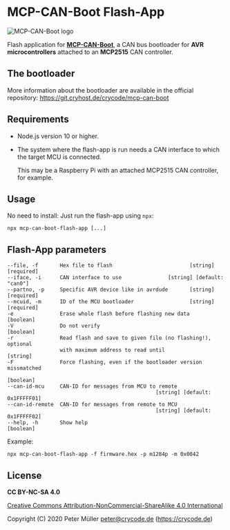 # MCP-CAN-Boot Flash-App

![MCP-CAN-Boot logo](https://git.cryhost.de/crycode/mcp-can-boot/-/raw/master/doc/mcp-can-boot-256.png)

Flash application for **[MCP-CAN-Boot](https://git.cryhost.de/crycode/mcp-can-boot)**, a CAN bus bootloader for **AVR microcontrollers** attached to an **MCP2515** CAN controller.

## The bootloader

More information about the bootloader are available in the official repository: https://git.cryhost.de/crycode/mcp-can-boot


## Requirements

* Node.js version 10 or higher.

* The system where the flash-app is run needs a CAN interface to which the target MCU is connected.

  This may be a Raspberry Pi with an attached MCP2515 CAN controller, for example.


## Usage

No need to install: Just run the flash-app using `npx`:

```
npx mcp-can-boot-flash-app [...]
```

## Flash-App parameters

```
--file, -f       Hex file to flash                         [string] [required]
--iface, -i      CAN interface to use               [string] [default: "can0"]
--partno, -p     Specific AVR device like in avrdude       [string] [required]
--mcuid, -m      ID of the MCU bootloader                  [string] [required]
-e               Erase whole flash before flashing new data          [boolean]
-V               Do not verify                                       [boolean]
-r               Read flash and save to given file (no flashing!), optional
                 with maximum address to read until                   [string]
-F               Force flashing, even if the bootloader version missmatched
                                                                     [boolean]
--can-id-mcu     CAN-ID for messages from MCU to remote
                                                [string] [default: 0x1FFFFF01]
--can-id-remote  CAN-ID for messages from remote to MCU
                                                [string] [default: 0x1FFFFF02]
--help, -h       Show help                                           [boolean]
```

Example:
```
npx mcp-can-boot-flash-app -f firmware.hex -p m1284p -m 0x0042
```


## License

**CC BY-NC-SA 4.0**

[Creative Commons Attribution-NonCommercial-ShareAlike 4.0 International](https://creativecommons.org/licenses/by-nc-sa/4.0/)

Copyright (C) 2020 Peter Müller <peter@crycode.de> (https://crycode.de)
